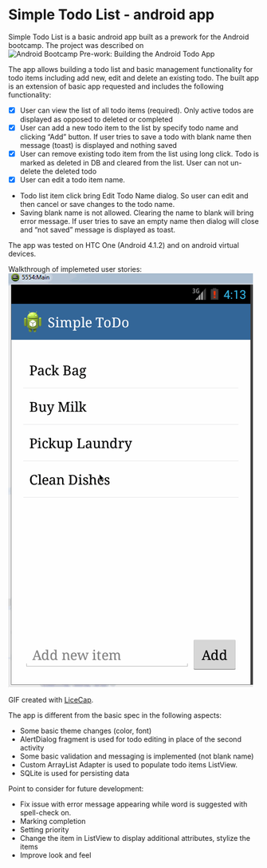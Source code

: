Simple Todo List - android app
================

Simple Todo List is a basic android app built as a prework for the Android bootcamp. The project was described on 
![Android Bootcamp Pre-work: Building the Android Todo App](https://gist.github.com/nesquena/843228e83fdc4f5ddc4e)

The app allows building a todo list and basic management functionality for todo items including add new, edit and delete an existing todo. The built app is an extension of basic app requested and includes the following functionality:

* [x]	User can view the list of all todo items (required). Only active todos are displayed as opposed to deleted or completed
* [x]	User can add a new todo item to the list by specify todo name and clicking “Add” button. If user tries to save a todo with blank name then message (toast) is displayed and nothing saved
* [x]	User can remove existing todo item from the list using long click. Todo is marked as deleted in DB and cleared from the list. User can not un-delete the deleted todo
* [x]	User can edit a todo item name.

-	Todo list item click bring Edit Todo Name dialog. So user can edit and then cancel or save changes to the todo name.
-	Saving blank name is not allowed. Clearing the name to blank will bring error message. If user tries to save an empty name then dialog will close and “not saved” message is displayed as toast.

The app was tested on HTC One (Android 4.1.2) and on android virtual devices.

Walkthrough of implemeted user stories:
![Video Walkthrough](simple_todo_app_demo.gif)

GIF created with [LiceCap](http://www.cockos.com/licecap/).


The app is different from the basic spec in the following aspects:
-	Some basic theme changes (color, font)
-	AlertDialog fragment is used for todo editing in place of the second activity
-	Some basic validation and messaging is implemented (not blank name)
-	Custom ArrayList Adapter is used to populate todo items ListView. 
-	SQLite is used for persisting data

Point to consider for future development:
-	Fix issue with error message appearing while word is suggested with spell-check on.
-	Marking completion 
-	Setting priority
-	Change the item in ListView to display additional attributes, stylize the items
-	Improve look and feel

